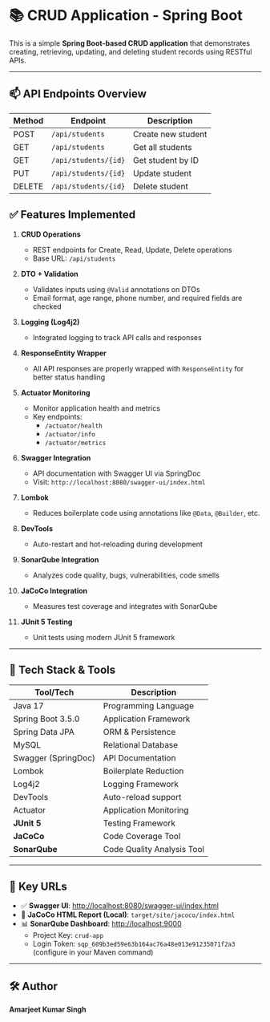 # 📚 CRUD Application - Spring Boot

This is a simple **Spring Boot-based CRUD application** that demonstrates creating, retrieving, updating, and deleting student records using RESTful APIs.

---
## 📫 API Endpoints Overview

| Method | Endpoint              | Description           |
|--------|-----------------------|-----------------------|
| POST   | `/api/students`       | Create new student    |
| GET    | `/api/students`       | Get all students      |
| GET    | `/api/students/{id}`  | Get student by ID     |
| PUT    | `/api/students/{id}`  | Update student        |
| DELETE | `/api/students/{id}`  | Delete student        |


## ✅ Features Implemented

1. **CRUD Operations**
   - REST endpoints for Create, Read, Update, Delete operations
   - Base URL: `/api/students`

2. **DTO + Validation**
   - Validates inputs using `@Valid` annotations on DTOs
   - Email format, age range, phone number, and required fields are checked

3. **Logging (Log4j2)**
   - Integrated logging to track API calls and responses

4. **ResponseEntity Wrapper**
   - All API responses are properly wrapped with `ResponseEntity` for better status handling

5. **Actuator Monitoring**
   - Monitor application health and metrics
   - Key endpoints:
     - `/actuator/health`
     - `/actuator/info`
     - `/actuator/metrics`

6. **Swagger Integration**
   - API documentation with Swagger UI via SpringDoc
   - Visit: `http://localhost:8080/swagger-ui/index.html`

7. **Lombok**
   - Reduces boilerplate code using annotations like `@Data`, `@Builder`, etc.

8. **DevTools**
   - Auto-restart and hot-reloading during development

9. **SonarQube Integration**
   - Analyzes code quality, bugs, vulnerabilities, code smells

10. **JaCoCo Integration**
    - Measures test coverage and integrates with SonarQube

11. **JUnit 5 Testing**
    - Unit tests using modern JUnit 5 framework

---

## 🔧 Tech Stack & Tools

| Tool/Tech              | Description                           |
|------------------------|---------------------------------------|
| Java 17                | Programming Language                  |
| Spring Boot 3.5.0      | Application Framework                 |
| Spring Data JPA        | ORM & Persistence                     |
| MySQL                  | Relational Database                   |
| Swagger (SpringDoc)    | API Documentation                    |
| Lombok                 | Boilerplate Reduction                 |
| Log4j2                 | Logging Framework                     |
| DevTools               | Auto-reload support                   |
| Actuator               | Application Monitoring                |
| **JUnit 5**            | Testing Framework                     |
| **JaCoCo**             | Code Coverage Tool                    |
| **SonarQube**          | Code Quality Analysis Tool            |
---

## 🔗 Key URLs

- ✅ **Swagger UI**: [http://localhost:8080/swagger-ui/index.html](http://localhost:8080/swagger-ui/index.html)
- 🧪 **JaCoCo HTML Report (Local)**: `target/site/jacoco/index.html`
- 📊 **SonarQube Dashboard**: [http://localhost:9000](http://localhost:9000)
  - Project Key: `crud-app`
  - Login Token: `sqp_609b3ed59e63b164ac76a48e013e91235071f2a3` (configure in your Maven command)

---

## 🛠 Author

**Amarjeet Kumar Singh**


